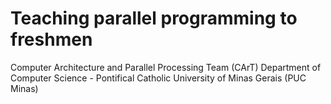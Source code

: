 # Teaching parallel programming to freshmen

Computer Architecture and Parallel Processing Team (CArT)
Department of Computer Science - Pontifical Catholic University of Minas Gerais (PUC Minas)

